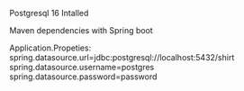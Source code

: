 Postgresql 16 Intalled

Maven dependencies with Spring boot

Application.Propeties: 
spring.datasource.url=jdbc:postgresql://localhost:5432/shirt
spring.datasource.username=postgres
spring.datasource.password=password
